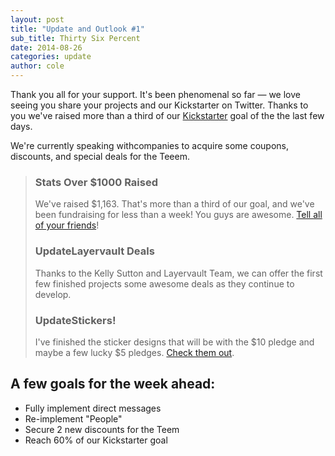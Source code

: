 ```yaml
---
layout: post
title: "Update and Outlook #1"
sub_title: Thirty Six Percent
date: 2014-08-26
categories: update
author: cole
---
```


Thank you all for your support. It's been phenomenal so far — we love seeing you share your projects and our Kickstarter on Twitter. Thanks to you we've raised more than a third of our [Kickstarter](http://fund.meeet.co) goal of the the last few days. 

We're currently speaking withcompanies to acquire some coupons, discounts, and special deals for the Teeem.

<blockquote>
<h3><span class="stats">Stats</span> Over $1000 Raised</h3>
We've raised $1,163. That's more than a third of our goal, and we've been fundraising for less than a week! You guys are awesome. <a href="https://twitter.com/intent/tweet?text=Meeet%20by%20Meeet%20Co&via=kickstarter&url=http://kck.st/1kYExFk">Tell all of your friends</a>!

<h3><span class="update">Update</span>Layervault Deals</h3>
Thanks to the Kelly Sutton and Layervault Team, we can offer the first few finished projects some awesome deals as they continue to develop.

<h3><span class="update">Update</span>Stickers!</h3>
I've finished the sticker designs that will be with the $10 pledge and maybe a few lucky $5 pledges. <a href="https://www.kickstarter.com/projects/meeet/meeet-co-finish-your-side-projects-find-your-next/posts/960745">Check them out</a>.
</blockquote>

## A few goals for the week ahead:

- Fully implement direct messages
- Re-implement "People"
- Secure 2 new discounts for the Teem
- Reach 60% of our Kickstarter goal
